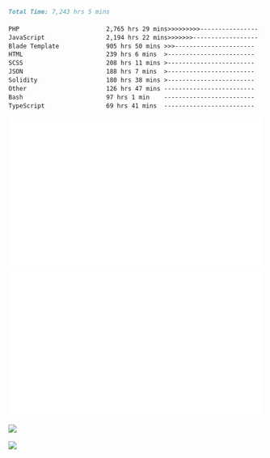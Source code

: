 <!--START_SECTION:waka-->

```markdown
Total Time: 7,243 hrs 5 mins

PHP                        2,765 hrs 29 mins>>>>>>>>>----------------   37.52 %
JavaScript                 2,194 hrs 22 mins>>>>>>>------------------   29.77 %
Blade Template             905 hrs 50 mins >>>----------------------   12.29 %
HTML                       239 hrs 6 mins  >------------------------   03.24 %
SCSS                       208 hrs 11 mins >------------------------   02.82 %
JSON                       188 hrs 7 mins  >------------------------   02.55 %
Solidity                   180 hrs 38 mins >------------------------   02.45 %
Other                      126 hrs 47 mins -------------------------   01.72 %
Bash                       97 hrs 1 min    -------------------------   01.32 %
TypeScript                 69 hrs 41 mins  -------------------------   00.95 %
```

<!--END_SECTION:waka-->

![](https://raw.githubusercontent.com/DrMaxis/github-stats-transparent/output/generated/overview.svg)
![](https://raw.githubusercontent.com/DrMaxis/github-stats-transparent/output/generated/languages.svg)

![](https://git-readme-stats-drmaxis-projects.vercel.app/api?username=drmaxis&show_icons=true&theme=outrun&count_private=true&show=reviews,discussions_started,discussions_answered,prs_merged,prs_merged_percentage&custom_title=2024%20Github%20Rank)
 
<a href="https://count.getloli.com/"><img src="https://count.getloli.com/get/@:maxis-the-alchemist?theme=rule34"></a>
<!-- https://count.getloli.com/get/@alchemist?theme=rule34 -->
<br>
